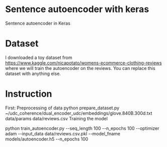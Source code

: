 # Sentence autoencoder with keras

Sentence autoencoder in Keras

# Dataset
I downloaded a toy dataset from https://www.kaggle.com/nicapotato/womens-ecommerce-clothing-reviews where we will train the autoencoder on the reviews. You can replace this dataset with anything else.

# Instruction

First:
    Preprocessing of data
        python prepare_dataset.py ~/udc_coherence/dual_encoder_udc/embeddings/glove.840B.300d.txt  data/params data/reviews.csv
Training the model

python train_autoencoder.py --seq_length 100 --n_epochs 100 --optimizer adam --input_data data/reviews.csv.pkl --model_fname models/autoencoder.h5 --n_epochs 100